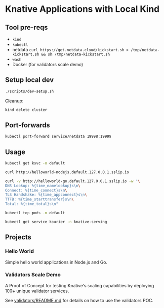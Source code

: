 # Knative Applications with Local Kind

## Tool pre-reqs

- `kind`
- `kubectl`
- netdata `curl https://get.netdata.cloud/kickstart.sh > /tmp/netdata-kickstart.sh && sh /tmp/netdata-kickstart.sh`
- `wash`
- Docker (for validators scale demo)

## Setup local dev

```bash
./scripts/dev-setup.sh
```

Cleanup:

```bash
kind delete cluster
```

## Port-forwards

```bash
kubectl port-forward service/netdata 19998:19999
```

## Usage

```bash
kubectl get ksvc -n default

curl http://helloworld-nodejs.default.127.0.0.1.sslip.io

curl -v http://helloworld-go.default.127.0.0.1.sslip.io -w "\
DNS Lookup: %{time_namelookup}s\n\
Connect: %{time_connect}s\n\
TLS Handshake: %{time_appconnect}s\n\
TTFB: %{time_starttransfer}s\n\
Total: %{time_total}s\n"

kubectl top pods -n default

kubectl get service kourier -n knative-serving
```

## Projects

### Hello World

Simple hello world applications in Node.js and Go.

### Validators Scale Demo

A Proof of Concept for testing Knative's scaling capabilities by deploying 100+ unique validator services.

See [validators/README.md](validators/README.md) for details on how to use the validators POC.
